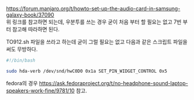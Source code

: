 https://forum.manjaro.org/t/howto-set-up-the-audio-card-in-samsung-galaxy-book/37090  
위 링크를 참고하면 되는데, 우분투를 쓰는 경우 굳이 처음 부터 할 필요는 없고 7번 부터 참고해 따라하면 된다.  
  
TO912.sh 파일을 쓰라고 하는데 굳이 그럴 필요는 없고 다음과 같은 스크립트 파일을 써도 무방하다.
```sh
#!/bin/bash

sudo hda-verb /dev/snd/hwC0D0 0x1a SET_PIN_WIDGET_CONTROL 0x5
```




fedora의 경우 https://ask.fedoraproject.org/t/no-headphone-sound-laptop-speakers-work-fine/9781/10 참고.
